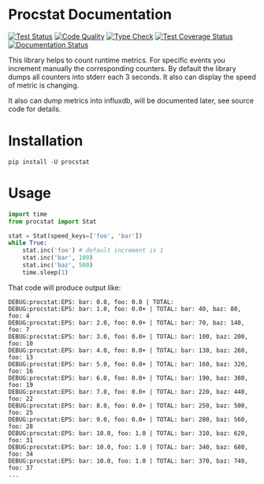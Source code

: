 # Procstat Documentation

[![Test Status](https://github.com/lorien/procstat/actions/workflows/test.yml/badge.svg)](https://github.com/lorien/procstat/actions/workflows/test.yml)
[![Code Quality](https://github.com/lorien/procstat/actions/workflows/check.yml/badge.svg)](https://github.com/lorien/procstat/actions/workflows/test.yml)
[![Type Check](https://github.com/lorien/procstat/actions/workflows/mypy.yml/badge.svg)](https://github.com/lorien/procstat/actions/workflows/mypy.yml)
[![Test Coverage Status](https://coveralls.io/repos/github/lorien/procstat/badge.svg)](https://coveralls.io/github/lorien/procstat)
[![Documentation Status](https://readthedocs.org/projects/procstat/badge/?version=latest)](http://user-agent.readthedocs.org)

This library helps to count runtime metrics. For specific events you increment manually the
corresponding counters. By default the library dumps all counters into stderr each 3 seconds.
It also can display the speed of metric is changing.

It also can dump metrics into influxdb, will be documented later, see source code for details.

# Installation

```shell
pip install -U procstat
```

# Usage

```python
import time
from procstat import Stat

stat = Stat(speed_keys=['foo', 'bar'])
while True:
    stat.inc('foo') # default increment is 1
    stat.inc('bar', 100)
    stat.inc('baz', 500)
    time.sleep(1)
```

That code will produce output like:
```
DEBUG:procstat:EPS: bar: 0.0, foo: 0.0 | TOTAL:
DEBUG:procstat:EPS: bar: 1.0, foo: 0.0+ | TOTAL: bar: 40, baz: 80, foo: 4
DEBUG:procstat:EPS: bar: 2.0, foo: 0.0+ | TOTAL: bar: 70, baz: 140, foo: 7
DEBUG:procstat:EPS: bar: 3.0, foo: 0.0+ | TOTAL: bar: 100, baz: 200, foo: 10
DEBUG:procstat:EPS: bar: 4.0, foo: 0.0+ | TOTAL: bar: 130, baz: 260, foo: 13
DEBUG:procstat:EPS: bar: 5.0, foo: 0.0+ | TOTAL: bar: 160, baz: 320, foo: 16
DEBUG:procstat:EPS: bar: 6.0, foo: 0.0+ | TOTAL: bar: 190, baz: 380, foo: 19
DEBUG:procstat:EPS: bar: 7.0, foo: 0.0+ | TOTAL: bar: 220, baz: 440, foo: 22
DEBUG:procstat:EPS: bar: 8.0, foo: 0.0+ | TOTAL: bar: 250, baz: 500, foo: 25
DEBUG:procstat:EPS: bar: 9.0, foo: 0.0+ | TOTAL: bar: 280, baz: 560, foo: 28
DEBUG:procstat:EPS: bar: 10.0, foo: 1.0 | TOTAL: bar: 310, baz: 620, foo: 31
DEBUG:procstat:EPS: bar: 10.0, foo: 1.0 | TOTAL: bar: 340, baz: 680, foo: 34
DEBUG:procstat:EPS: bar: 10.0, foo: 1.0 | TOTAL: bar: 370, baz: 740, foo: 37
...
```

